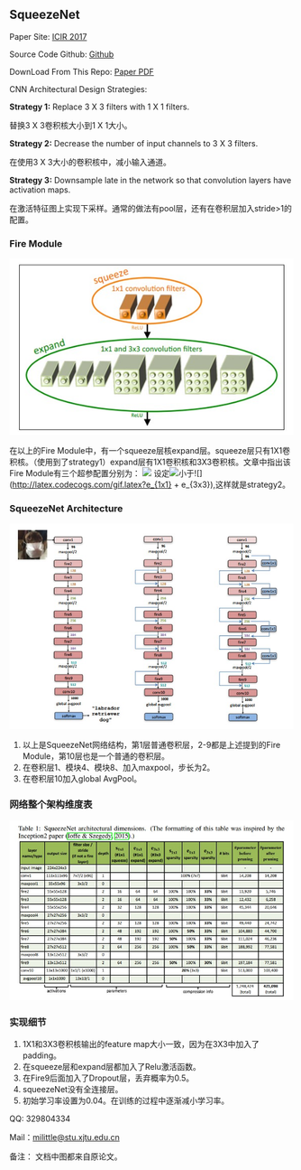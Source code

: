 ## SqueezeNet

Paper Site: [ICIR 2017](https://arxiv.org/abs/1602.07360)

Source Code Github: [Github](https://github.com/DeepScale/SqueezeNet)

DownLoad From This Repo: [Paper PDF](https://github.com/Milittle/awesome-dl-network/blob/master/paper/1602.07360_SQUEEZENET%20ALEXNET-LEVEL%20ACCURACY%20WITH%2050X%20FEWER%20PARAMETERS%20AND%200.5MB%20MODEL%20SIZE.pdf)

CNN Architectural Design Strategies:

**Strategy 1:** Replace 3 X 3 filters with 1 X 1 filters.

替换3 X 3卷积核大小到1 X 1大小。

**Strategy 2:** Decrease the number of input channels to 3 X 3 filters.

在使用3 X 3大小的卷积核中，减小输入通道。

**Strategy 3:** Downsample late in the network so that convolution layers have activation maps.

在激活特征图上实现下采样。通常的做法有pool层，还有在卷积层加入stride>1的配置。

### Fire Module

![Fire Module](../image/squeezeNet_fire_module.jpg)

在以上的Fire Module中，有一个squeeze层核expand层。squeeze层只有1X1卷积核。（使用到了strategy1）expand层有1X1卷积核和3X3卷积核。文章中指出该Fire Module有三个超参配置分别为：
![](http://latex.codecogs.com/gif.latex?s_{1x1}:所有squeeze层的卷积核个数\\e_{1x1}:所有expand层1X1的卷积核个数\\e_{3x3}:所有expand层3X3的卷积核个数)
设定![](http://latex.codecogs.com/gif.latex?s_{1x1})小于![](http://latex.codecogs.com/gif.latex?e_{1x1} + e_{3x3}),这样就是strategy2。

### SqueezeNet Architecture

![Architecture](../image/squeezeNet_Architecture.jpg)

1. 以上是SqueezeNet网络结构，第1层普通卷积层，2-9都是上述提到的Fire Module，第10层也是一个普通的卷积层。
2. 在卷积层1、模块4、模块8、加入maxpool，步长为2。
3. 在卷积层10加入global AvgPool。

### 网络整个架构维度表

![](../image/squeezeNet_Architecture_dimensions.jpg)

### 实现细节

1. 1X1和3X3卷积核输出的feature map大小一致，因为在3X3中加入了padding。
2. 在squeeze层和expand层都加入了Relu激活函数。
3. 在Fire9后面加入了Dropout层，丢弃概率为0.5。
4. squeezeNet没有全连接层。
5. 初始学习率设置为0.04。在训练的过程中逐渐减小学习率。

QQ: 329804334

Mail：milittle@stu.xjtu.edu.cn

备注： 文档中图都来自原论文。

